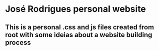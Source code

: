 # José Rodrigues personal website


## This is a personal .css and js files created from root with some ideias about a website building process
